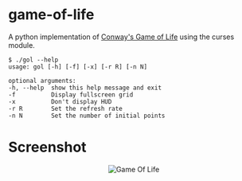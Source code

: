 game-of-life
============

A python implementation of [Conway's Game of Life](http://en.wikipedia.org/wiki/Conway's_Game_of_Life) using the curses module.

    $ ./gol --help
    usage: gol [-h] [-f] [-x] [-r R] [-n N]

    optional arguments:
    -h, --help  show this help message and exit
    -f          Display fullscreen grid
    -x          Don't display HUD
    -r R        Set the refresh rate
    -n N        Set the number of initial points

Screenshot
==========

<p align="center">
<img src="https://raw.github.com/iiSeymour/game-of-life/master/conway/gol.png"" alt="Game Of Life"/>
</p>
